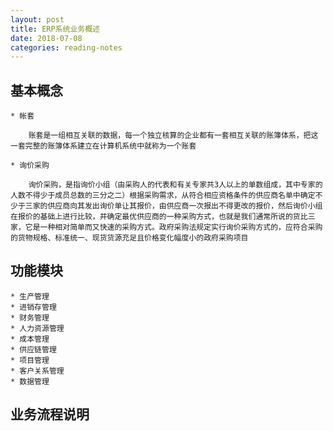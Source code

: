 ```yaml
---
layout: post
title: ERP系统业务概述
date: 2018-07-08
categories: reading-notes
---
```



## 基本概念

	* 帐套

		账套是一组相互关联的数据，每一个独立核算的企业都有一套相互关联的账簿体系，把这一套完整的账簿体系建立在计算机系统中就称为一个账套

	* 询价采购
	
		询价采购，是指询价小组（由采购人的代表和有关专家共3人以上的单数组成，其中专家的人数不得少于成员总数的三分之二）根据采购需求，从符合相应资格条件的供应商名单中确定不少于三家的供应商向其发出询价单让其报价，由供应商一次报出不得更改的报价，然后询价小组在报价的基础上进行比较，并确定最优供应商的一种采购方式，也就是我们通常所说的货比三家，它是一种相对简单而又快速的采购方式。政府采购法规定实行询价采购方式的，应符合采购的货物规格、标准统一、现货货源充足且价格变化幅度小的政府采购项目	

## 功能模块

	* 生产管理
	* 进销存管理
	* 财务管理
	* 人力资源管理
	* 成本管理
	* 供应链管理
	* 项目管理
	* 客户关系管理
	* 数据管理




## 业务流程说明


